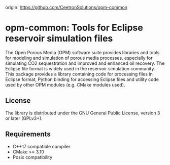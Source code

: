 origin: https://github.com/CeetronSolutions/opm-common

# opm-common: Tools for Eclipse reservoir simulation files

The Open Porous Media (OPM) software suite provides libraries and
tools for modeling and simulation of porous media processes,
especially  for simulating CO2 sequestration and improved and enhanced
oil recovery. The Eclipse file format is widely used in the reservoir
simulation  community. This package provides a library containing code
for processing files in Eclipse format, Python binding for accessing
Eclipse files and  utility code used by other OPM modules (e.g. CMake
modules used).

License
-------

The library is distributed under the GNU General Public License,
version 3 or later (GPLv3+).

Requirements
-----------

- C++17 compatible compiler
- CMake >= 3.10
- Posix compatibility
